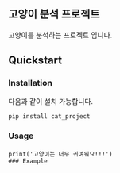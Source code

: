 ## 고양이 분석 프로젝트
고양이를 분석하는 프로젝트 입니다.
## Quickstart
### Installation
다음과 같이 설치 가능합니다.
```
pip install cat_project
```
### Usage
```
print('고양이는 너무 귀여워요!!!')
### Example
